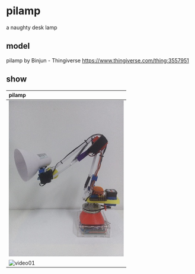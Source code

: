 # pilamp
a naughty desk lamp 

## model
pilamp by Binjun - Thingiverse https://www.thingiverse.com/thing:3557951

## show
| pilamp |
|:---------|
| ![photo01](/etcs/photo01.jpg) | ![photo02](/etcs/photo02.jpg) | ![photo03](/etcs/photo03.jpg) |
| ![video01](/etcs/video01.jpg) | ![video02](/etcs/video02.jpg) | ![video03](/etcs/video03.jpg) |
